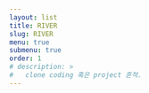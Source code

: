 ```yaml
---
layout: list
title: RIVER
slug: RIVER
menu: true
submenu: true
order: 1
# description: >
#   clone coding 혹은 project 흔적.
---
```

